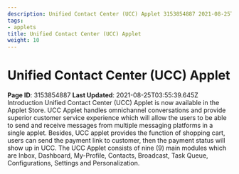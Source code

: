 ```yaml
---
description: Unified Contact Center (UCC) Applet 3153854887 2021-08-25T03:55:39.
tags:
- applets
title: Unified Contact Center (UCC) Applet
weight: 10
---
```


# Unified Contact Center (UCC) Applet
**Page ID**: 3153854887
**Last Updated**: 2021-08-25T03:55:39.645Z
Introduction
Unified Contact Center (UCC) Applet is now available in the Applet Store. UCC Applet handles omnichannel conversations and provide superior customer service experience which will allow the users to be able to send and receive messages from multiple messaging platforms in a single applet. 
Besides, UCC applet provides the function of shopping cart, users can send the payment link to customer, then the payment status will show up in UCC. 
The UCC Applet consists of nine (9) main modules which are Inbox, Dashboard, My-Profile, Contacts, Broadcast, Task Queue, Configurations, Settings and Personalization.